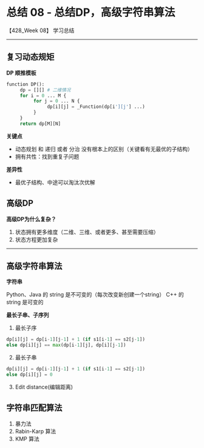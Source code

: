# 总结 08 - 总结DP，高级字符串算法
【428_Week 08】 学习总结

-------

## 复习动态规矩

**DP 顺推模板**
```python
function DP():
     dp = [][] # 二维情况
     for i = 0 ... M {
          for j = 0 ... N {
               dp[i][j] = _Function(dp[i'][j'] ...)
          }
     }
     return dp[M][N]
```

**关键点**
- 动态规划 和 递归 或者 分治 没有根本上的区别（关键看有无最优的子结构）
- 拥有共性：找到重复子问题
  
**差异性**
- 最优子结构、中途可以淘汰次优解

## 高级DP

**高级DP为什么复杂？**
1. 状态拥有更多维度（二维、三维、或者更多、甚至需要压缩）
2. 状态方程更加复杂

---------

## 高级字符串算法

**字符串**

Python、Java 的 string 是不可变的（每次改变新创建一个string）
C++ 的 string 是可变的

**最长子串、子序列**
1. 最长子序

```python
dp[i][j] = dp[i-1][j-1] + 1 (if s1[i-1] == s2[j-1])
else dp[i][j] == max(dp[i-1][j], dp[i][j-1])
```

2. 最长子串

```python
dp[i][j] = dp[i-1][j-1] + 1 (if s1[i-1] == s2[j-1])
else dp[i][j] = 0
```

3. Edit distance(编辑距离)

## 字符串匹配算法

1. 暴力法
2. Rabin-Karp 算法
3. KMP 算法